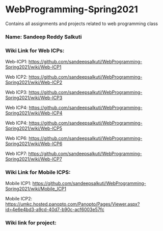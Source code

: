# WebProgramming-Spring2021

Contains all assignments and projects related to web programming class

### Name: Sandeep Reddy Salkuti

### Wiki Link for Web ICPs:
Web-ICP1: https://github.com/sandeepsalkuti/WebProgramming-Spring2021/wiki/Web-ICP1

Web ICP2: https://github.com/sandeepsalkuti/WebProgramming-Spring2021/wiki/Web-ICP2

Web ICP3: https://github.com/sandeepsalkuti/WebProgramming-Spring2021/wiki/Web-ICP3

Web ICP4: https://github.com/sandeepsalkuti/WebProgramming-Spring2021/wiki/Web-ICP4

Web ICP4: https://github.com/sandeepsalkuti/WebProgramming-Spring2021/wiki/Web-ICP5

Web ICP6: https://github.com/sandeepsalkuti/WebProgramming-Spring2021/wiki/Web-ICP6

Web ICP7: https://github.com/sandeepsalkuti/WebProgramming-Spring2021/wiki/Web-ICP7

### Wiki Link for Mobile ICPS:

Mobile ICP1: https://github.com/sandeepsalkuti/WebProgramming-Spring2021/wiki/Mobile_ICP1

Mobile ICP2: https://umkc.hosted.panopto.com/Panopto/Pages/Viewer.aspx?id=4e6e4bd3-a9cd-40d7-b90c-acf6003e57fc


### Wiki link for project:

